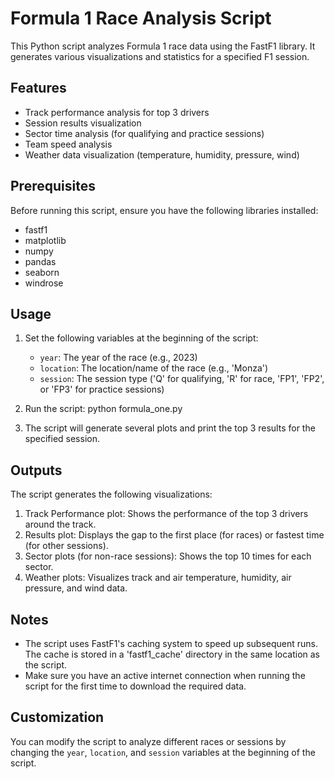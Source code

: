 # Formula 1 Race Analysis Script

This Python script analyzes Formula 1 race data using the FastF1 library. It generates various visualizations and statistics for a specified F1 session.

## Features

- Track performance analysis for top 3 drivers
- Session results visualization
- Sector time analysis (for qualifying and practice sessions)
- Team speed analysis
- Weather data visualization (temperature, humidity, pressure, wind)

## Prerequisites

Before running this script, ensure you have the following libraries installed:

- fastf1
- matplotlib
- numpy
- pandas
- seaborn
- windrose

## Usage

1. Set the following variables at the beginning of the script:
   - `year`: The year of the race (e.g., 2023)
   - `location`: The location/name of the race (e.g., 'Monza')
   - `session`: The session type ('Q' for qualifying, 'R' for race, 'FP1', 'FP2', or 'FP3' for practice sessions)

2. Run the script:
python formula_one.py

3. The script will generate several plots and print the top 3 results for the specified session.

## Outputs

The script generates the following visualizations:

1. Track Performance plot: Shows the performance of the top 3 drivers around the track.
2. Results plot: Displays the gap to the first place (for races) or fastest time (for other sessions).
3. Sector plots (for non-race sessions): Shows the top 10 times for each sector.
4. Weather plots: Visualizes track and air temperature, humidity, air pressure, and wind data.

## Notes

- The script uses FastF1's caching system to speed up subsequent runs. The cache is stored in a 'fastf1_cache' directory in the same location as the script.
- Make sure you have an active internet connection when running the script for the first time to download the required data.

## Customization

You can modify the script to analyze different races or sessions by changing the `year`, `location`, and `session` variables at the beginning of the script.
